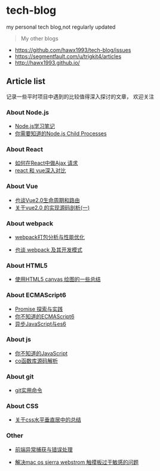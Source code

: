 # tech-blog
my personal tech blog,not regularly updated

>My other blogs
- https://github.com/hawx1993/tech-blog/issues
- https://segmentfault.com/u/trigkit4/articles
- http://hawx1993.github.io/

## Article list

记录一些平时项目中遇到的比较值得深入探讨的文章， 欢迎关注

### About Node.js  

- [Node.js学习笔记](https://github.com/hawx1993/tech-blog/issues/14)
- [你需要知道的Node.js Child Processes](https://github.com/hawx1993/tech-blog/issues/15)

### About React

- [如何在React中做Ajax 请求](https://github.com/hawx1993/tech-blog/issues/1)
- [react 和 vue深入对比](https://github.com/hawx1993/tech-blog/issues/17)

### About Vue 

- [也谈Vue2.0生命周期和路由](https://github.com/hawx1993/tech-blog/issues/6)
- [关于vue2.0 的实现源码剖析(一)](https://github.com/hawx1993/tech-blog/issues/11)

### About webpack  

- [webpack打包分析与性能优化](https://github.com/hawx1993/tech-blog/issues/3)

- [也谈 webpack 及其开发模式](https://github.com/hawx1993/tech-blog/issues/4)

### About HTML5 

- [使用HTML5 canvas 绘图的一些总结](https://github.com/hawx1993/tech-blog/issues/5)

### About ECMAScript6  

- [Promise 探索与实践](https://github.com/hawx1993/tech-blog/issues/7)
- [你不知道的ECMAScript6 ](https://github.com/hawx1993/tech-blog/issues/9)
- [异步JavaScript与es6](https://github.com/hawx1993/tech-blog/issues/10)

### About js 

- [你不知道的JavaScript](https://github.com/hawx1993/tech-blog/issues/16)
- [co函数库源码解析](https://github.com/hawx1993/tech-blog/issues/18)

### About git 

- [git实用命令](https://github.com/hawx1993/tech-blog/issues/8)

### About CSS 

- [关于css水平垂直居中的总结](https://github.com/hawx1993/tech-blog/issues/12)

### Other

- [前端异常捕获与错误处理](https://github.com/hawx1993/tech-blog/issues/13)

- [解决mac os sierra webstrom 触摸板过于敏感的问题](https://github.com/hawx1993/tech-blog/issues/2)




